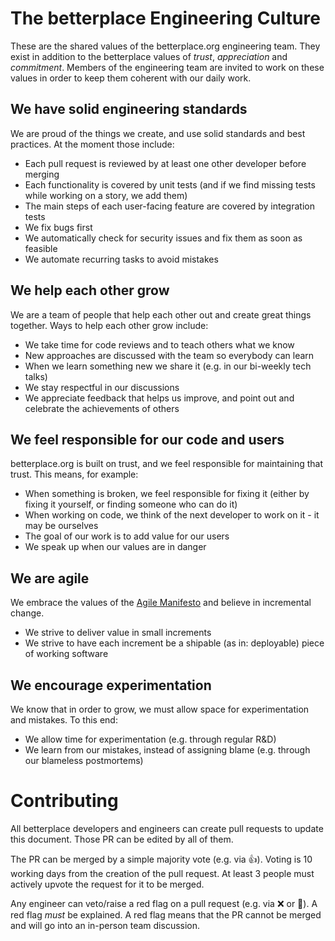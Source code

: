 # The betterplace Engineering Culture

These are the shared values of the betterplace.org engineering team. They exist in addition to the betterplace values of _trust_, _appreciation_ and _commitment_. Members of the engineering team are invited to work on these values in order to keep them coherent with our daily work.

## We have solid engineering standards

We are proud of the things we create, and use solid standards and best practices. At the moment those include:

* Each pull request is reviewed by at least one other developer before merging
* Each functionality is covered by unit tests (and if we find missing tests while working on a story, we add them)
* The main steps of each user-facing feature are covered by integration tests
* We fix bugs first
* We automatically check for security issues and fix them as soon as feasible
* We automate recurring tasks to avoid mistakes

## We help each other grow

We are a team of people that help each other out and create great things together. Ways to help each other grow include:

* We take time for code reviews and to teach others what we know
* New approaches are discussed with the team so everybody can learn
* When we learn something new we share it (e.g. in our bi-weekly tech talks)
* We stay respectful in our discussions
* We appreciate feedback that helps us improve, and point out and celebrate the achievements of others

## We feel responsible for our code and users

betterplace.org is built on trust, and we feel responsible for maintaining that trust. This means, for example:

* When something is broken, we feel responsible for fixing it (either by fixing it yourself, or finding someone who can do it)
* When working on code, we think of the next developer to work on it - it may be ourselves
* The goal of our work is to add value for our users
* We speak up when our values are in danger

## We are agile

We embrace the values of the [Agile Manifesto](https://agilemanifesto.org/) and believe in incremental change.

* We strive to deliver value in small increments
* We strive to have each increment be a shipable (as in: deployable) piece of working software

## We encourage experimentation

We know that in order to grow, we must allow space for experimentation and mistakes. To this end:

* We allow time for experimentation (e.g. through regular R&D)
* We learn from our mistakes, instead of assigning blame (e.g. through our blameless postmortems)

# Contributing

All betterplace developers and engineers can create pull requests to update this document. Those PR can be edited by all of them. 

The PR can be merged by a simple majority vote (e.g. via 👍). Voting is 10 working days from the creation of the pull request. At least 3 people must actively upvote the request for it to be merged.

Any engineer can veto/raise a red flag on a pull request (e.g. via ❌ or 🚩). A red flag _must_ be explained. A red flag means that the PR cannot be merged and will go into an in-person team discussion.
